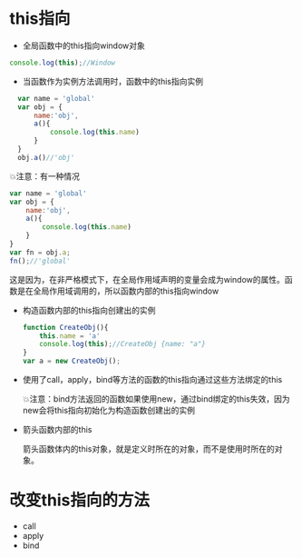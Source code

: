 # this指向
- 全局函数中的this指向window对象

```javascript
console.log(this);//Window
```

- 当函数作为实例方法调用时，函数中的this指向实例

```javascript
  var name = 'global'
  var obj = {
      name:'obj',
      a(){
          console.log(this.name)
      }
  }
  obj.a()//'obj'
```

  💥注意：有一种情况

  ```javascript
  var name = 'global'
  var obj = {
      name:'obj',
      a(){
          console.log(this.name)
      }
  }
  var fn = obj.a;
  fn();//'global'
  ```

这是因为，在非严格模式下，在全局作用域声明的变量会成为window的属性。函数是在全局作用域调用的，所以函数内部的this指向window

- 构造函数内部的this指向创建出的实例

  ```javascript
  function CreateObj(){
      this.name = 'a'
      console.log(this);//CreateObj {name: "a"}
  }
  var a = new CreateObj();
  ```
  
- 使用了call，apply，bind等方法的函数的this指向通过这些方法绑定的this

   💥注意：bind方法返回的函数如果使用new，通过bind绑定的this失效，因为new会将this指向初始化为构造函数创建出的实例

- 箭头函数内部的this

  箭头函数体内的this对象，就是定义时所在的对象，而不是使用时所在的对象。

# 改变this指向的方法

- call
- apply
- bind